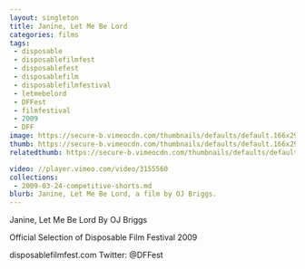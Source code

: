 ```yaml
---
layout: singleton
title: Janine, Let Me Be Lord
categories: films
tags:
 - disposable
 - disposablefilmfest
 - disposablefest
 - disposablefilm
 - disposablefilmfestival
 - letmebelord
 - DFFest
 - filmfestival
 - 2009
 - DFF
image: https://secure-b.vimeocdn.com/thumbnails/defaults/default.166x295.jpg
thumb: https://secure-b.vimeocdn.com/thumbnails/defaults/default.166x295.jpg
relatedthumb: https://secure-b.vimeocdn.com/thumbnails/defaults/default.166x295.jpg

video: //player.vimeo.com/video/3155560
collections:
 - 2009-03-24-competitive-shorts.md
blurb: Janine, Let Me Be Lord, a film by OJ Briggs.
---
```


Janine, Let Me Be Lord
By OJ Briggs

Official Selection of Disposable Film Festival 2009

disposablefilmfest.com
Twitter: @DFFest